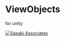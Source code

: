 

# **ViewObjects** 
for unity

[![Sasaki Associates](https://3nwec1qd4zy21zftr339bla3-wpengine.netdna-ssl.com/wp-content/themes/sasaki/static/img/header/sasaki-logo.svg)](https://www.sasaki.com/)
